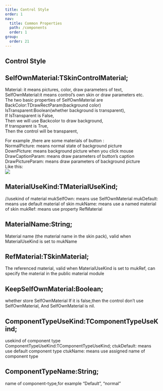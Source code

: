 ```yaml
---
title: Control Style
order: 1
nav:
  title: Common Properties
  path: /components
  order: 1
group:
  order: 21
---
```


## Control Style

## SelfOwnMaterial:TSkinControlMaterial;

Material: it means pictures, color, draw parameters of text,  
SelfOwnMaterial:it means control’s own skin or draw parameters etc.  
The two basic properties of SelfOwnMaterial are  
BackColor:TDrawRectParam(background color)  
IsTransparent:Boolean(whether background is transparent),  
If IsTransparent is False,  
Then we will use Backcolor to draw background,  
If transparent is True,  
Then the control will be transparent,  

For example ,there are some materials of button :  
NormalPicture: means normal state of background picture  
DownPicture: means background picture when you click mouse  
DrawCaptionParam: means draw parameters of button’s caption  
DrawPictureParam: means draw parameters of background picture  
Like this:  
![](<http://www.orangeui.cn/orangeuiblog/OrangeUI/1.0.OrangeUI%E6%8E%A7%E4%BB%B6%E4%BD%BF%E7%94%A8%E5%9F%BA%E7%A1%80(%E8%AD%A6%E5%91%8A;%E5%BF%85%E7%9C%8B).files/image003.png>)

## MaterialUseKind:TMaterialUseKind;

//usekind of material
mukSelfOwn: means use SelfOwnMaterial
mukDefault: means use default material of skin
mukName: means use a named material of skin
mukRef: means use property RefMaterial

## MaterialName:String;

Material name (the material name in the skin pack), valid when MaterialUseKind is set to mukName

## RefMaterial:TSkinMaterial;

The referenced material, valid when MaterialUseKind is set to mukRef, can specify the material in the public material module

## KeepSelfOwnMaterial:Boolean;

whether store SelfOwnMaterial
If it is false,then the control don’t use SelfOwnMaterial,
And SelfOwnMaterial is nil.

## ComponentTypeUseKind:TComponentTypeUseKind;

usekind of component type
ComponentTypeUseKind:TComponentTypeUseKind;
ctukDefault: means use default component type
ctukName: means use assigned name of component type

## ComponentTypeName:String;

name of component-type,for example “Default”, “normal”
